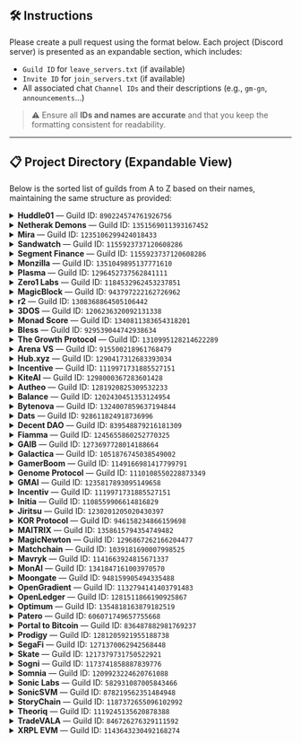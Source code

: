 ## 🛠️ Instructions

Please create a pull request using the format below. Each project (Discord server) is presented as an expandable section, which includes:

- `Guild ID` for `leave_servers.txt` (if available) 
- `Invite ID` for `join_servers.txt` (if available)
- All associated chat `Channel IDs` and their descriptions (e.g., `gm-gn`, `announcements`...)

> ⚠️ Ensure all **IDs and names are accurate** and that you keep the formatting consistent for readability.

---

## 📋 Project Directory (Expandable View)

Below is the sorted list of guilds from A to Z based on their names, maintaining the same structure as provided:

<details>
<summary><strong>Huddle01</strong> — Guild ID: <code>890224574761926756</code></summary>

- **Invite ID**: `mira-network`
- **Channels**: 
  - `939625747742617671`: `HUDL`
  - `890224574761926762`: `general`
  - `1336724466662637629`: `!rank`

</details>

<details>
<summary><strong>Netherak Demons</strong> — Guild ID: <code>1351569011393167452</code></summary>

- **Invite ID**: `mira-network`
- **Channels**: 
  - `1359765132967809085`: `gm-gn`
  - `1351569012328239120`: `general`
  - `1359806440923074611`: `!rank`

</details>

<details>
<summary><strong>Mira</strong> — Guild ID: <code>1235106299424018433</code></summary>

- **Invite ID**: `mira-network`
- **Channels**: 
  - `1235218360204136468`: `general`
  - `1235221121511587901`: `gmira`
  - `1263144808801636392`: `!rank`

</details>

<details>
<summary><strong>Sandwatch</strong> — Guild ID: <code>1155923737120608286</code></summary>

- **Invite ID**: *(none)*
- **Channels**: 
  - `1229007941869244426`: `general`

</details>

<details>
<summary><strong>Segment Finance</strong> — Guild ID: <code>1155923737120608286</code></summary>

- **Invite ID**: *(none)*
- **Channels**: 
  - `1155923737565212690`: `general`
  - `1155923737565212691`: `gm-gn`

</details>

<details>
<summary><strong>Monzilla</strong> — Guild ID: <code>1351049895137771610</code></summary>

- **Invite ID**: *(none)*
- **Channels**: 
  - `1351053645965295617`: `gmnozilla`
  - `1351053779931500554`: `general`
  - `1351054168768385104`: `!rank`

</details>

<details>
<summary><strong>Plasma</strong> — Guild ID: <code>1296452737562841111</code></summary>

- **Invite ID**: *(none)*
- **Channels**: 
  - `1296452738141524003`: `general`
  - `1296487781924733121`: `gm`

</details>

<details>
<summary><strong>Zero1 Labs</strong> — Guild ID: <code>1184532962453237851</code></summary>

- **Invite ID**: *(none)*
- **Channels**: 
  - `1328117553649815672`: `general`

</details>

<details>
<summary><strong>MagicBlock</strong> — Guild ID: <code>943797222162726962</code></summary>

- **Invite ID**: *(none)*
- **Channels**: 
  - `1021340411022819328`: `gmagic`
  - `1094710494880866454`: `general`

</details>

<details>
<summary><strong>r2</strong> — Guild ID: <code>1308368864505106442</code></summary>

- **Invite ID**: *(none)*
- **Channels**: 
  - `1308639443917471754`: `general`
  - `1362425053291085917`: `gm`
  - `1308641322936303658`: `/rank`

</details>

<details>
<summary><strong>3DOS</strong> — Guild ID: <code>1206236320092131338</code></summary>

- **Invite ID**: *(none)*
- **Channels**: 
  - `1206236320574345220`: `general`

</details>

<details>
<summary><strong>Monad Score</strong> — Guild ID: <code>1340811383654318201</code></summary>

- **Invite ID**: *(none)*
- **Channels**: 
  - `1341725898680045599`: `general`
  - `1356628424504119366`: `gscore-gmonad`

</details>

<details>
<summary><strong>Bless</strong> — Guild ID: <code>929539044742938634</code></summary>

- **Invite ID**: *(none)*
- **Channels**: 
  - `929539047716687945`: `general`
  - `1207768224570286202`: `bm-bn`

</details>

<details>
<summary><strong>The Growth Protocol</strong> — Guild ID: <code>1310995128214622289</code></summary>

- **Invite ID**: *(none)*
- **Channels**: 
  - `1310995128214622292`: `general`

</details>

<details>
<summary><strong>Arena VS</strong> — Guild ID: <code>915500218961768479</code></summary>

- **Invite ID**: *(none)*
- **Channels**: 
  - `1328419797599387788`: `!rank`
  - `1336077489411194932`: `gm-gn`
  - `915500218961768483`: `main-chat`
  - `1336092237922177125`: `suggestion`

</details>

<details>
<summary><strong>Hub.xyz</strong> — Guild ID: <code>1290417312683393034</code></summary>

- **Invite ID**: *(none)*
- **Channels**: 
  - `1290417312683393037`: `general-chat`
  - `1340994226372087830`: `gm`

</details>

<details>
<summary><strong>Incentive</strong> — Guild ID: <code>1119971731885527151</code></summary>

- **Invite ID**: *(none)*
- **Channels**: 
  - `1363184730421596322`: `testnet-feed`
  - `1354019462617235487`: `gm`
  - `1293554153250881588`: `chatverse`

</details>

<details>
<summary><strong>KiteAI</strong> — Guild ID: <code>1298000367283601428</code></summary>

- **Invite ID**: *(none)*
- **Channels**: 
  - `1298000367283601428`: `general`
  - `1301941112021188628`: `gkite`
  - `1361243582094250124`: `gg`
  - `1337332808200224789`: `!rank`

</details>

<details>
<summary><strong>Autheo</strong> — Guild ID: <code>1281920825309532233</code></summary>

- **Invite ID**: *(none)*
- **Channels**: 
  - `1281920828472295442`: `gm`
  - `1284157796790702234`: `dev chat`
  - `1281920828472295440`: `general`

</details>

<details>
<summary><strong>Balance</strong> — Guild ID: <code>1202430451353124954</code></summary>

- **Invite ID**: *(none)*
- **Channels**:
  - `1227100860979347456` — `gm-gn`
  - `1282403819262705726` — `!rank`
  - `1227100545265700906` — `general`

</details>

<details>
<summary><strong>Bytenova</strong> — Guild ID: <code>1324007859637194844</code></summary>

- **Invite ID**: `dnDNRrUGNm`
- **Channels**: 
  - `1324007860140773478`: `general`

</details>

<details>
<summary><strong>Dats</strong> — Guild ID: <code>928611824918736996</code></summary>

- **Invite ID**: *(none)*
- **Channels**:
  - `1093090945693667388` — `gm-gn`

</details>

<details>
<summary><strong>Decent DAO</strong> — Guild ID: <code>839548879216181309</code></summary>

- **Invite ID**: *(none)*
- **Channels**:
  - `1362155056064889052` — `shill`
  - `933817788877918238` — `general`

</details>

<details>
<summary><strong>Fiamma</strong> — Guild ID: <code>1245655860252770325</code></summary>

- **Invite ID**: *(none)*
- **Channels**:
  - `1246756522415886346` — `gfiamma`

</details>

<details>
<summary><strong>GAIB</strong> — Guild ID: <code>1273697728014188664</code></summary>

- **Invite ID**: *(none)*
- **Channels**: 
  - `1273697728542675053`: `gaibm`
  - `1273697728542675048`: `general`

</details>

<details>
<summary><strong>Galactica</strong> — Guild ID: <code>1051876745038549002</code></summary>

- **Invite ID**: *(none)*
- **Channels**: 
  - `1052616497312317444`: `gm`
  - `1051876745684455551`: `general`
  - `1105181730526216263`: `!rank`

</details>

<details>
<summary><strong>GamerBoom</strong> — Guild ID: <code>1149166981417799791</code></summary>

- **Invite ID**: *(none)*
- **Channels**:
  - `1209719681754071141` — `gm-gn`
  - `1149166982357323872` — `general`
  - `1342089680191094826` — `!rank`

</details>

<details>
<summary><strong>Genome Protocol</strong> — Guild ID: <code>1110108550228873349</code></summary>

- **Invite ID**: `genome`
- **Channels**: 
  - `1110108550837059586`: `general`
  - `1126738342529220730`: `gm`
  - `1175060135102652448`: `!rank`

</details>

<details>
<summary><strong>GMAI</strong> — Guild ID: <code>1235817893095149658</code></summary>

- **Invite ID**: *(none)*
- **Channels**: *(none listed)*

</details>

<details>
<summary><strong>Incentiv</strong> — Guild ID: <code>1119971731885527151</code></summary>

- **Invite ID**: *(none)*
- **Channels**: 
  - `1354019462617235487`: `gm`

</details>

<details>
<summary><strong>Initia</strong> — Guild ID: <code>1108559906614816829</code></summary>

- **Invite ID**: `initia`
- **Channels**: *(none listed)*

</details>

<details>
<summary><strong>Jiritsu</strong> — Guild ID: <code>1230201205020430397</code></summary>

- **Invite ID**: `ARA5PvyWU7`
- **Channels**: 
  - `1260190285204557824`: `jm-jn`
  - `1230213097730347071`: `general`
  - `1264453281283969036`: `/rank`

</details>

<details>
<summary><strong>KOR Protocol</strong> — Guild ID: <code>946158234866159698</code></summary>

- **Invite ID**: `KegQHYvMmw`
- **Channels**: 
  - `1260538908089913384`: `!rank`
  - `1260539361892630589`: `gm`
  - `959531869693681685`: `general`

</details>

<details>
<summary><strong>MAITRIX</strong> — Guild ID: <code>1358615794354749482</code></summary>

- **Invite ID**: `themaitrixai`
- **Channels**: 
  - `1359446739697799329`: `!rank`
  - `1360258642502357002`: `gm`
  - `1358819208456048892`: `general`
  - `1358617529924194477`: `off-topic`
  - `1359104939804328002`: `/quests`

</details>

<details>
<summary><strong>MagicNewton</strong> — Guild ID: <code>1296867262166204477</code></summary>

- **Invite ID**: *(none)*
- **Channels**: 
  - `1351975159162077286`: `gm newton`
  - `1360021038796374056`: `!rank`
  - `1296867262166204480`: `general`

</details>

<details>
<summary><strong>Matchchain</strong> — Guild ID: <code>1039181690007998525</code></summary>

- **Invite ID**: *(none)*
- **Channels**:
  - `1039182396450414653` — `gm-gn`
  - `1039183358573432863` — `!rank`
  - `1251138043524415509` — `Vietnamese chat`

</details>

<details>
<summary><strong>Mavryk</strong> — Guild ID: <code>1141663924815671337</code></summary>

- **Invite ID**: *(none)*
- **Channels**: 
  - `1141663926820552717`: `general`
  - `1364678728898314260`: `gm-gn`

</details>

<details>
<summary><strong>MonAI</strong> — Guild ID: <code>1341847161003970570</code></summary>

- **Invite ID**: *(none)*
- **Channels**: *(none listed)*

</details>

<details>
<summary><strong>Moongate</strong> — Guild ID: <code>948159905494335488</code></summary>

- **Invite ID**: *(none)*
- **Channels**: 
  - `1258441940278706298`: `gmoon`
  - `955506597818408971`: `general`

</details>

<details>
<summary><strong>OpenGradient</strong> — Guild ID: <code>1132794141403791483</code></summary>

- **Invite ID**: *(none)*
- **Channels**: 
  - `1137965687529283674`: `gm`
  - `1137965713143894137`: `general`
  - `1313064716821856278`: `!rank`

</details>

<details>
<summary><strong>OpenLedger</strong> — Guild ID: <code>1281511866190925867</code></summary>

- **Invite ID**: *(none)*
- **Channels**: *(none listed)*

</details>

<details>
<summary><strong>Optimum</strong> — Guild ID: <code>1354818163879182519</code></summary>

- **Invite ID**: *(none listed)*
- **Channels**: 
  - `1356245748056064111`: `gmum`
  - `1354818164554207244`: `general`

</details>

<details>
<summary><strong>Patero</strong> — Guild ID: <code>606071749657755668</code></summary>

- **Invite ID**: *(none)*
- **Channels**: 
  - `1344387332324855879`: `gms`
  - `606071749657755670`: `general`

</details>

<details>
<summary><strong>Portal to Bitcoin</strong> — Guild ID: <code>836487882981769237</code></summary>

- **Invite ID**: *(none)*
- **Channels**:
  - `1308928123177537608` — `gm-gn`

</details>

<details>
<summary><strong>Prodigy</strong> — Guild ID: <code>1281205921955188738</code></summary>

- **Invite ID**: *(none)*
- **Channels**: 
  - `1284098737307779192`: `general`
  - `1326875520297598987`: `daily`

</details>

<details>
<summary><strong>SegaFi</strong> — Guild ID: <code>1271370062942568448</code></summary>

- **Invite ID**: `sk8mGwb4A4`
- **Channels**: *(none listed)*

</details>

<details>
<summary><strong>Skate</strong> — Guild ID: <code>1217379731750522921</code></summary>

- **Invite ID**: `skatechain`
- **Channels**: 
  - `1218663243573362781`: `gskate`
  - `1218663463728058378`: `general`
  - `1362221108207554651`: `Bangladesh chat`

</details>

<details>
<summary><strong>Sogni</strong> — Guild ID: <code>1173741858887839776</code></summary>

- **Invite ID**: `genome`
- **Channels**: 
  - `1303669927760101397`: `gm-gn`

</details>

<details>
<summary><strong>Somnia</strong> — Guild ID: <code>1209923224620761088</code></summary>

- **Invite ID**: *(none)*
- **Channels**: 
  - `1209925258585571399`: `general`
  - `1209926199019569303`: `gsomnia`
  - `1303669927760101397`: `gm-gn-hi`
  - `1237047946592124939`: `west-africa chat`

</details>

<details>
<summary><strong>Sonic Labs</strong> — Guild ID: <code>582931087005843466</code></summary>

- **Invite ID**: *(none)*
- **Channels**: 
  - `582952123709521940`: `general`

</details>

<details>
<summary><strong>SonicSVM</strong> — Guild ID: <code>878219562351484948</code></summary>

- **Invite ID**: `joinmirrorworld`
- **Channels**: *(none listed)*

</details>

<details>
<summary><strong>StoryChain</strong> — Guild ID: <code>1187372655096102992</code></summary>

- **Invite ID**: *(none)*
- **Channels**: 
  - `1213247980849864744`: `gm-gn`
  - `1187372655607816345`: `general`

</details>

<details>
<summary><strong>Theoriq</strong> — Guild ID: <code>1119245135620878388</code></summary>

- **Invite ID**: *(none)*
- **Channels**: 
  - `1263530192886829056`: `gtm`
  - `1275499046210895984`: `!rank`
  - `1119245136224854079`: `general`

</details>

<details>
<summary><strong>TradeVALA</strong> — Guild ID: <code>846726276329111592</code></summary>

- **Invite ID**: *(none)*
- **Channels**:
  - `1276815179299946566` — `gm-gn`

</details>

<details>
<summary><strong>XRPL EVM</strong> — Guild ID: <code>1143643230492168274</code></summary>

- **Invite ID**: `xrplevm`
- **Channels**:
  - `1143643231930810462`: `general`
  - `1363263843064746034`: `nigerian chat`
  - `1146152932614606879`: `funding`
  - `1144272382501081098`: `gm`

</details>

